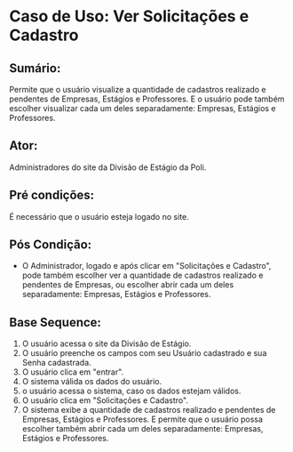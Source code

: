 # Caso de Uso: Ver Solicitações e Cadastro

## Sumário: 
Permite que o usuário visualize a quantidade de cadastros realizado e pendentes de Empresas, Estágios e Professores. E o usuário pode também escolher visualizar 
cada um deles separadamente: Empresas, Estágios e Professores.

## Ator:
Administradores do site da Divisão de Estágio da Poli.

## Pré condições:
É necessário que o usuário esteja logado no site.

## Pós Condição:
* O Administrador, logado e após clicar em "Solicitações e Cadastro", pode também escolher ver a quantidade de cadastros realizado e pendentes de Empresas, ou escolher
abrir cada um deles separadamente: Empresas, Estágios e Professores.

## Base Sequence:
1. O usuário acessa o site da Divisão de Estágio.
2. O usuário preenche os campos com seu Usuário cadastrado e sua Senha cadastrada.
3. O usuário clica em "entrar".
4. O sistema válida os dados do usuário.
5. o usuário acessa o sistema, caso os dados estejam válidos.
6. O usuário clica em "Solicitações e Cadastro".
7. O sistema exibe a quantidade de cadastros realizado e pendentes de Empresas, Estágios e Professores. E permite que o usuário possa escolher também abrir cada um 
deles separadamente: Empresas, Estágios e Professores.
